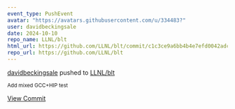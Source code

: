 ```yaml
---
event_type: PushEvent
avatar: "https://avatars.githubusercontent.com/u/334483?"
user: davidbeckingsale
date: 2024-10-10
repo_name: LLNL/blt
html_url: https://github.com/LLNL/blt/commit/c1c3ce9a6bb4b4e7efd0042adcd44b182c74cca8
repo_url: https://github.com/LLNL/blt
---
```


<a href='https://github.com/davidbeckingsale' target='_blank'>davidbeckingsale</a> pushed to <a href='https://github.com/LLNL/blt' target='_blank'>LLNL/blt</a>

<small>Add mixed GCC+HIP test</small>

<a href='https://github.com/LLNL/blt/commit/c1c3ce9a6bb4b4e7efd0042adcd44b182c74cca8' target='_blank'>View Commit</a>